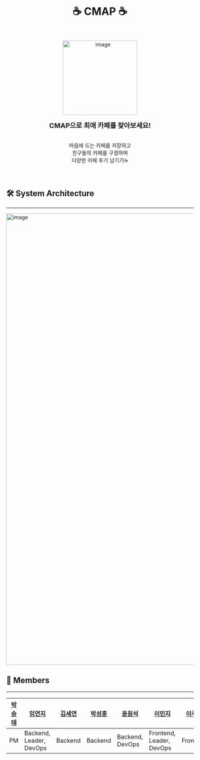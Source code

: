 <h1 align="center">
    ☕️ CMAP ☕️
</h1>
</br>

<p align="center">
<img width="200" alt="image" src="https://github-production-user-asset-6210df.s3.amazonaws.com/81320703/263131099-642450f7-0c01-4490-9ded-662939fbe46c.png">
</p>
<div align="center" style="font-size:18px"> 
<b> CMAP으로 최애 카페를 찾아보세요! </b> </div>
</br>
<p align="center">
마음에 드는 카페를 저장하고<br/>
친구들의 카페를 구경하며<br/>
다양한 카페 후기 남기기☕️<br/>
</p>


</br>

## 🛠️ System Architecture
----
<img width="1212" alt="image" src="https://github-production-user-asset-6210df.s3.amazonaws.com/81320703/263126306-8b7e5f01-7abb-4d34-90d4-9347fbabf37c.png">
</br>

## 👥 Members
---
| [박승태](https://github.com/stpark0059) | [임연지](https://github.com/yeonjy) | [김세연](https://github.com/threeony) | [박성훈](https://github.com/seongddiyong) | [윤원석](https://github.com/wonseokyoon) | [이민지](https://github.com/alswlfl29) | [이주영](https://github.com/phnml1) | [강하나](https://github.com/kanghana1) |
| --- | --- | --- | --- | --- | --- | --- | --- | 
| PM | Backend, Leader, DevOps | Backend | Backend | Backend, DevOps | Frontend, Leader, DevOps | Frontend | Frontend |   
 

